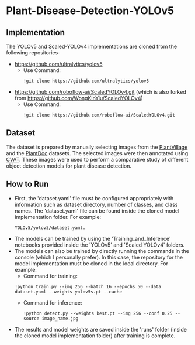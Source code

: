 # Plant-Disease-Detection-YOLOv5

## Implementation

The YOLOv5 and Scaled-YOLOv4 implementations are cloned from the following repositories-
- <https://github.com/ultralytics/yolov5>
  - Use Command:
    ```
    !git clone https://github.com/ultralytics/yolov5 
    ```
- <https://github.com/roboflow-ai/ScaledYOLOv4.git> (which is also forked from <https://github.com/WongKinYiu/ScaledYOLOv4>)
  - Use Command:
    ```
    !git clone https://github.com/roboflow-ai/ScaledYOLOv4.git
    ```

## Dataset

The dataset is prepared by manually selecting images from the [PlantVillage](https://arxiv.org/pdf/1511.08060v2) and the [PlantDoc](https://arxiv.org/abs/1911.10317) datasets. The selected images were then annotated using [CVAT](https://www.cvat.ai/). These images were used to perform a comparative study of different object detection models for plant disease detection.

## How to Run
- First, the 'dataset.yaml' file must be configured appropriately with information such as dataset directory, number of classes, and class names. The 'dataset.yaml' file can be found inside the cloned model implementation folder. For example:
  ```
  YOLOv5/yolov5/dataset.yaml.
  ```
- The models can be trained by using the 'Training_and_Inference' notebooks provided inside the 'YOLOv5' and 'Scaled YOLOv4' folders.
- The models can also be trained by directly running the commands in the console (which I personally prefer). In this case, the repository for the model implementation must be cloned in the local directory. For example:
  - Command for training:
   ```
   !python train.py --img 256 --batch 16 --epochs 50 --data dataset.yaml --weights yolov5s.pt --cache
   ```
  - Command for inference:
    ```
    !python detect.py --weights best.pt --img 256 --conf 0.25 --source image_name.jpg
    ```
- The results and model weights are saved inside the 'runs' folder (inside the cloned model implementation folder) after training is complete.
